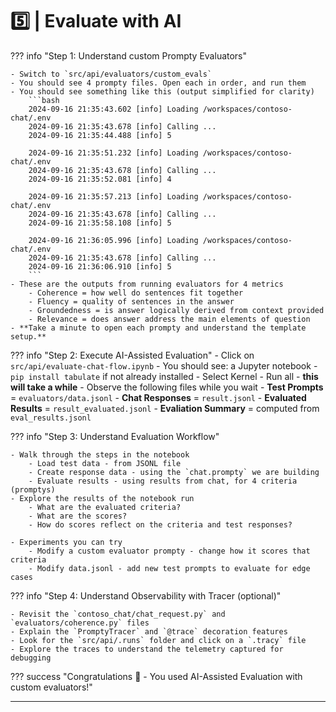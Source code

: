# 5️⃣ | Evaluate with AI

??? info "Step 1: Understand custom Prompty Evaluators"

    - Switch to `src/api/evaluators/custom_evals`
    - You should see 4 prompty files. Open each in order, and run them
    - You should see something like this (output simplified for clarity)
        ```bash
        2024-09-16 21:35:43.602 [info] Loading /workspaces/contoso-chat/.env
        2024-09-16 21:35:43.678 [info] Calling ...
        2024-09-16 21:35:44.488 [info] 5

        2024-09-16 21:35:51.232 [info] Loading /workspaces/contoso-chat/.env
        2024-09-16 21:35:43.678 [info] Calling ...
        2024-09-16 21:35:52.081 [info] 4

        2024-09-16 21:35:57.213 [info] Loading /workspaces/contoso-chat/.env
        2024-09-16 21:35:43.678 [info] Calling ...
        2024-09-16 21:35:58.108 [info] 5

        2024-09-16 21:36:05.996 [info] Loading /workspaces/contoso-chat/.env
        2024-09-16 21:35:43.678 [info] Calling ...
        2024-09-16 21:36:06.910 [info] 5
        ```
    - These are the outputs from running evaluators for 4 metrics
        - Coherence = how well do sentences fit together
        - Fluency = quality of sentences in the answer
        - Groundedness = is answer logically derived from context provided
        - Relevance = does answer address the main elements of question
    - **Take a minute to open each prompty and understand the template setup.**

??? info "Step 2: Execute AI-Assisted Evaluation"
    - Click on `src/api/evaluate-chat-flow.ipynb`
    - You should see: a Jupyter notebook
        - `pip install tabulate` if not already installed
        - Select Kernel
        - Run all - **this will take a while**
    - Observe the following files while you wait
        - **Test Prompts** = `evaluators/data.jsonl`
        - **Chat Responses** = `result.jsonl`
        - **Evaluated Results** = `result_evaluated.jsonl`
        - **Evaliation Summary** = computed from `eval_results.jsonl`

??? info "Step 3: Understand Evaluation Workflow"

    - Walk through the steps in the notebook
        - Load test data - from JSONL file
        - Create response data - using the `chat.prompty` we are building
        - Evaluate results - using results from chat, for 4 criteria (promptys)
    - Explore the results of the notebook run
        - What are the evaluated criteria?
        - What are the scores?
        - How do scores reflect on the criteria and test responses?

    - Experiments you can try
        - Modify a custom evaluator prompty - change how it scores that criteria
        - Modify data.jsonl - add new test prompts to evaluate for edge cases

??? info "Step 4: Understand Observability with Tracer (optional)"

    - Revisit the `contoso_chat/chat_request.py` and `evaluators/coherence.py` files
    - Explain the `PromptyTracer` and `@trace` decoration features
    - Look for the `src/api/.runs` folder and click on a `.tracy` file
    - Explore the traces to understand the telemetry captured for debugging

??? success "Congratulations 🎉 - You used AI-Assisted Evaluation with custom evaluators!"

---
